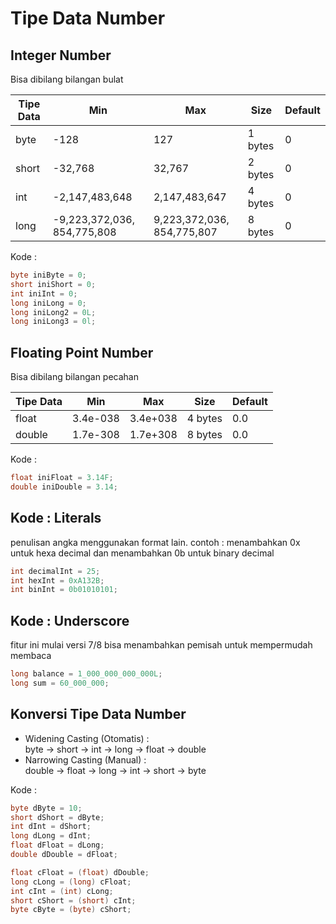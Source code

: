 # Tipe Data Number

## Integer Number
Bisa dibilang bilangan bulat

| Tipe Data | Min            | Max  | Size | Default |
| --------- | -------------- | ---- | ---- | ------- |
| byte      | -128           | 127 | 1 bytes | 0 |
| short     | -32,768        | 32,767 | 2 bytes | 0 |
| int       | -2,147,483,648 | 2,147,483,647 | 4 bytes | 0 |
| long      | -9,223,372,036, 854,775,808 | 9,223,372,036, 854,775,807 | 8 bytes | 0 |

Kode :

```java
byte iniByte = 0;
short iniShort = 0;
int iniInt = 0;
long iniLong = 0;
long iniLong2 = 0L;
long iniLong3 = 0l;
```

## Floating Point Number
Bisa dibilang bilangan pecahan

| Tipe Data | Min       | Max      | Size    | Default |
| --------- | --------- | -------- | ------- | ------- |
| float     | 3.4e-038  | 3.4e+038 | 4 bytes | 0.0     |
| double    | 1.7e-308  | 1.7e+308 | 8 bytes | 0.0     |

Kode :

```java
float iniFloat = 3.14F;
double iniDouble = 3.14;
```

## Kode : Literals
penulisan angka menggunakan format lain. contoh :
menambahkan 0x untuk hexa decimal dan menambahkan 0b untuk binary decimal

```java
int decimalInt = 25;
int hexInt = 0xA132B;
int binInt = 0b01010101;
```

## Kode : Underscore
fitur ini mulai versi 7/8 bisa menambahkan pemisah untuk mempermudah membaca

```java
long balance = 1_000_000_000_000L;
long sum = 60_000_000;
```

## Konversi Tipe Data Number
- Widening Casting (Otomatis) : <br/>  byte -> short -> int -> long -> float -> double
- Narrowing Casting (Manual) : <br/> double -> float -> long -> int -> short -> byte

Kode : 
```java
byte dByte = 10;
short dShort = dByte;
int dInt = dShort;
long dLong = dInt;
float dFloat = dLong;
double dDouble = dFloat;

float cFloat = (float) dDouble;
long cLong = (long) cFloat;
int cInt = (int) cLong;
short cShort = (short) cInt;
byte cByte = (byte) cShort;
```